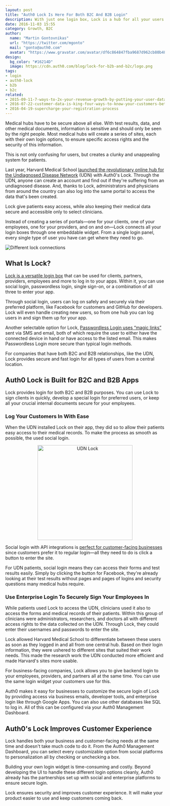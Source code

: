 ```yaml
---
layout: post
title: "Auth0 Lock Is Here For Both B2C And B2B Login"
description: With just one login box, Lock is a hub for all your users
date: 2016-11-03 15:55
category: Growth, B2C
author:
  name: "Martin Gontovnikas"
  url: "https://twitter.com/mgonto"
  mail: "gonto@auth0.com"
  avatar: "https://www.gravatar.com/avatar/df6c864847fba9687d962cb80b482764??s=60"
design: 
  bg_color: "#16214D"
  image: https://cdn.auth0.com/blog/lock-for-b2b-and-b2c/logo.png
tags: 
- login
- auth0-lock
- b2b
- b2c
related:
- 2015-09-11-7-ways-to-2x-your-revenue-growth-by-putting-your-user-data-to-work
- 2016-07-22-customer-data-is-king-four-ways-to-know-your-customers-better
- 2016-04-19-supercharge-your-registration-process
---
```


Medical hubs have to be secure above all else. With test results, data, and other medical documents, information is sensitive and should only be seen by the right people. Most medical hubs will create a series of sites, each with their own login options, to ensure specific access rights and the security of this information.

This is not only confusing for users, but creates a clunky and unappealing system for patients. 

Last year, Harvard Medical School [launched the revolutionary online hub for the Undiagnosed Disease Network](https://auth0.com/learn/harvard-medical-school-identity-secures-nih-research/) (UDN) with Auth0's Lock. Through the UDN, anyone can create an account and find out if they're suffering from an undiagnosed disease. And, thanks to Lock, administrators and physicians from around the country can also log into the same portal to access the data that's been created.

Lock give patients easy access, while also keeping their medical data secure and accessible only to select clinicians. 

Instead of creating a series of portals—one for your clients, one of your employees, one for your providers, and on and on—Lock connects all your login boxes through one embeddable widget. From a single login panel, every single type of user you have can get where they need to go.

![Different lock connections](https://cdn.auth0.com/blog/lock-for-b2b-and-b2c/connections.png)

## What Is Lock?

[Lock is a versatile login box](https://auth0.com/docs/libraries/lock) that can be used for clients, partners, providers, employees and more to log in to your apps. Within it, you can use social login, passwordless login, single sign-on, or a combination of all three to enter your app.

Through social login, users can log on safely and securely via their preferred platform, like Facebook for customers and GitHub for developers. Lock will even handle creating new users, so from one hub you can log users in and sign them up for your app. 

Another selectable option for Lock, [Passwordless Login uses “magic links”](https://auth0.com/passwordless) sent via SMS and email, both of which require the user to either have the connected device in hand or have access to the listed email. This makes Passwordless Login more secure than typical login methods. 

For companies that have both B2C and B2B relationships, like the UDN, Lock provides secure and fast login for all types of users from a central location.


## Auth0 Lock is Built for B2C and B2B Apps

Lock provides login for both B2C and B2B purposes. You can use Lock to sign clients in quickly, develop a special login for preferred users, or keep all your crucial internal documents secure for your employees. 

### Log Your Customers In With Ease

When the UDN installed Lock on their app, they did so to allow their patients easy access to their medical records. To make the process as smooth as possible, the used social login.

<p align="center">
  <img src="https://cdn.auth0.com/blog/lock-for-b2b-and-b2c/udn-lock.png" style="width: 300px" alt="UDN Lock"/>
</p>

Social login with API integrations is [perfect for customer-facing businesses](https://auth0.com/learn/b2c-delight-your-customers-with-auth0/) since customers prefer it to regular login—all they need to do is click a button to enter the site.

For UDN patients, social login means they can access their forms and test results easily. Simply by clicking the button for Facebook, they're already looking at their test results without pages and pages of logins and security questions many medical hubs require.


### Use Enterprise Login To Securely Sign Your Employees In

While patients used Lock to access the UDN, clinicians used it also to access the forms and medical records of their patients. Within this group of clinicians were administrators, researchers, and doctors all with different access rights to the data collected on the UDN. Through Lock, they could enter their usernames and passwords to enter the site.

Lock allowed Harvard Medical School to differentiate between these users as soon as they logged in and all from one central hub. Based on their login information, they were ushered to different sites that suited their work needs. This made the research work the UDN conducted more efficient and made Harvard's sites more usable.

For business-facing companies, Lock allows you to give backend login to your employees, providers, and partners all at the same time. You can use the same login widget your customers use for this.

Auth0 makes it easy for businesses to customize the secure login of Lock by providing access via business emails, developer tools, and enterprise login like through Google Apps. You can also use other databases like SQL to log in. All of this can be configured via your Auth0 Management Dashboard.


## Auth0's Lock Improves Customer Experience

Lock handles both your business and customer-facing needs at the same time and doesn't take much code to do it. From the Auth0 Management Dashboard, you can select every customizable option from social platforms to personalization all by checking or unchecking a box. 

Building your own login widget is time-consuming and costly. Beyond developing the UI to handle these different login options cleanly, Auth0 already has the partnerships set up with social and enterprise platforms to ensure secure login.

Lock ensures security and improves customer experience. It will make your product easier to use and keep customers coming back. 
